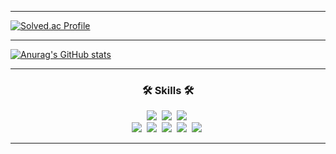 
<hr>

[![Solved.ac Profile](http://mazassumnida.wtf/api/v2/generate_badge?boj=moonho0423)](https://solved.ac/moonho0423/)

<hr>

[![Anurag's GitHub stats](https://github-readme-stats.vercel.app/api?username=tjsduq0423&theme=dark&show_icons=true)](https://github.com/anuraghazra/github-readme-stats)

<hr>

<h3 align="center">🛠 Skills 🛠</h3>
<p align="center">
<img src="https://img.shields.io/badge/Spring-6DB33F?style=flat-square&logo=Spring&logoColor=white"/></a>&nbsp
<img src="https://img.shields.io/badge/SpringBoot-6DB33F?style=flat-square&logo=SpringBoot&logoColor=white"/></a>&nbsp
<img src="https://img.shields.io/badge/MySQL-4479A1?style=flat-square&logo=MySQL&logoColor=white"/></a>&nbsp
<br>
<img src="https://img.shields.io/badge/JavaScript-F7DF1E?style=flat-square&logo=JavaScript&logoColor=white"/></a>&nbsp
<img src="https://img.shields.io/badge/CSS3-1572B6?style=flat-square&logo=CSS3&logoColor=white"/></a>&nbsp
<img src="https://img.shields.io/badge/HTML5-E34F26?style=flat-square&logo=HTML5&logoColor=white"/></a>&nbsp
<img src="https://img.shields.io/badge/Vue.js-4FC08D?style=flat-square&logo=Vue.js&logoColor=white"/></a>&nbsp
<img src="https://img.shields.io/badge/Node.js-339933?style=flat-square&logo=Node.js&logoColor=white"/></a>&nbsp
</p>

<hr>




